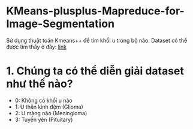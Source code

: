 # KMeans-plusplus-Mapreduce-for-Image-Segmentation
Sử dụng thuật toán Kmeans++ để tìm khối u trong bộ não.
Dataset có thể được tìm thấy ở đây: [link](https://www.kaggle.com/datasets/atikaakter11/brain-tumor-segmentation-dataset)

# 1. Chúng ta có thể diễn giải dataset như thế nào?
- 0: Không có khối u nào
- 1: U thần kinh đệm  (Glioma)
- 2: U màng não (Meningioma)
- 3: Tuyến yên (Pituitary)